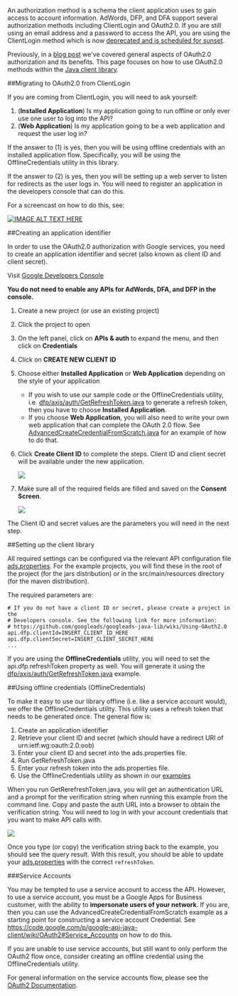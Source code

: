 An authorization method is a schema the client application uses to gain access to account information. AdWords, DFP, and DFA support several authorization methods including ClientLogin and OAuth2.0. If you are still using an email address and a password to access the API, you are using the ClientLogin method which is now [deprecated and is scheduled for sunset](https://developers.google.com/accounts/docs/AuthForInstalledApps).

Previously, in a [blog post](http://googleadsdeveloper.blogspot.com/2012/08/oauth-in-ads-apis.html) we've covered general aspects of OAuth2.0 authorization and its benefits. This page focuses on how to use OAuth2.0 methods within the [Java client library](https://github.com/googleads/googleads-java-lib).

##Migrating to OAuth2.0 from ClientLogin

If you are coming from ClientLogin, you will need to ask yourself:

  1. (**Installed Application**) Is my application going to run offline or only ever use one user to log into the API?
  1. (**Web Application**) Is my application going to be a web application and request the user log in?

If the answer to (1) is yes, then you will be using offline credentials with an installed application flow. Specifically, you will be using the OfflineCredentials utility in this library.

If the answer to (2) is yes, then you will be setting up a web server to listen for redirects as the user logs in. You will need to register an application in the developers console that can do this.

For a screencast on how to do this, see: 

[![IMAGE ALT TEXT HERE](http://img.youtube.com/vi/82_fsNg2768/0.jpg)](http://www.youtube.com/watch?v=82_fsNg2768)

##Creating an application identifier

In order to use the OAuth2.0 authorization with Google services, you need to create an application identifier and secret (also known as client ID and client secret).

Visit [Google Developers Console](https://console.developers.google.com)

**You do not need to enable any APIs for AdWords, DFA, and DFP in the console.**

1. Create a new project (or use an existing project)
1. Click the project to open
1. On the left panel, click on **APIs & auth** to expand the menu, and then click on **Credentials**
1. Click on **CREATE NEW CLIENT ID**
1. Choose either **Installed Application** or **Web Application** depending on the style of your application
    * If you wish to use our sample code or the OfflineCredentials utility, i.e. [dfp/axis/auth/GetRefreshToken.java](https://github.com/googleads/googleads-java-lib/blob/master/examples/dfp_axis/src/main/java/dfp/axis/auth/GetRefreshToken.java) to generate a refresh token, then you have to choose **Installed Application**.
    * If you choose **Web Application**, you will also need to write your own web application that can complete the OAuth 2.0 flow. See [AdvancedCreateCredentialFromScratch.java](https://github.com/googleads/googleads-java-lib/blob/master/examples/dfp_axis/src/main/java/dfp/axis/auth/AdvancedCreateCredentialFromScratch.java) for an example of how to do that.
1. Click **Create Client ID** to complete the steps. Client ID and client secret will be available under the new application.

    <img src="https://developers.google.com/adwords/api/images/oauth2-client-id-secret.png" />

1. Make sure all of the required fields are filled and saved on the **Consent Screen**.

    <img src="https://developers.google.com/adwords/api/images/oauth2-consent-screen-config.png" />

The Client ID and secret values are the parameters you will need in the next step.

##Setting up the client library

All required settings can be configured via the relevant API configuration file [ads.properties](https://github.com/googleads/googleads-java-lib/blob/master/examples/dfp_axis/src/main/resources/ads.properties). For the example projects, you will find these in the root of the project (for the jars distribution) or in the src/main/resources directory (for the maven distribution).

The required parameters are:
```
# If you do not have a client ID or secret, please create a project in the
# Developers console. See the following link for more information:
# https://github.com/googleads/googleads-java-lib/wiki/Using-OAuth2.0
api.dfp.clientId=INSERT_CLIENT_ID_HERE
api.dfp.clientSecret=INSERT_CLIENT_SECRET_HERE
...
```

If you are using the **OfflineCredentials** utility, you will need to set the api.dfp.refreshToken property as well. You will generate it using the [dfp/axis/auth/GetRefreshToken.java](https://github.com/googleads/googleads-java-lib/blob/master/examples/dfp_axis/src/main/java/dfp/axis/auth/GetRefreshToken.java) example.

##Using offline credentials (OfflineCredentials)

To make it easy to use our library offline (i.e. like a service account would), we offer the OfflineCredentials utility. This utility uses a refresh token that needs to be generated once. The general flow is:

  1. Create an application identifier
  1. Retrieve your client ID and secret (which should have a redirect URI of urn:ietf:wg:oauth:2.0:oob)
  1. Enter your client ID and secret into the ads.properties file.
  1. Run GetRefreshToken.java
  1. Enter your refresh token into the ads.properties file.
  1. Use the OfflineCredentials utility as shown in our [examples](https://github.com/googleads/googleads-java-lib/blob/master/examples/dfp_axis/src/main/java/dfp/axis/v201311/networkservice/GetCurrentNetwork.java#L52)

When you run GetRerefreshToken.java, you will get an authentication URL and a  prompt for the verification string when running this example from the command line. Copy and paste the auth URL into a browser to obtain the verification string. You will need to log in with your account credentials that you want to make API calls with.

<img src="https://lh3.googleusercontent.com/-JT98Oob54ro/UGBKTDeCjkI/AAAAAAAAAHM/oU7D0D1nJc0/s716/blog1.png" />

Once you type (or copy) the verification string back to the example, you should see the query result. With this result, you should be able to update your [ads.properties](https://github.com/googleads/googleads-java-lib/blob/master/examples/dfp_axis/src/main/resources/ads.properties) with the correct `refreshToken`.

###<a name="ServiceAccounts"></a>Service Accounts

You may be tempted to use a service account to access the API. However, to use
a service account, you must be a Google Apps for Business customer, with the
ability to **impersonate users of your network**. If you are, then you can use the
AdvancedCreateCredentialFromScratch example as a starting point for constructing
a service account Credential. See
https://code.google.com/p/google-api-java-client/wiki/OAuth2#Service_Accounts
on how to do this.

If you are unable to use service accounts, but still want to only perform the
OAuth2 flow once, consider creating an offline credential using the
OfflineCredentials utility.

For general information on the service accounts flow, please see the [OAuth2 Documentation](https://developers.google.com/accounts/docs/OAuth2ServiceAccount).
